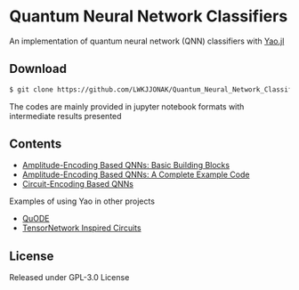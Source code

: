 # Quantum Neural Network Classifiers

An implementation of quantum neural network (QNN) classifiers with [Yao.jl](https://github.com/QuantumBFS/Yao.jl)

## Download

```bash
$ git clone https://github.com/LWKJJONAK/Quantum_Neural_Network_Classifiers
```

The codes are mainly provided in jupyter notebook formats with intermediate results presented

## Contents

- [Amplitude-Encoding Based QNNs: Basic Building Blocks](amplitude_encode/amplitude_encoding_Sec_3.1.ipynb)
- [Amplitude-Encoding Based QNNs: A Complete Example Code](amplitude_encode/an_example_code_for_the_whole_training_procedure.ipynb)
- [Circuit-Encoding Based QNNs](circuit_encode/circuit_encoding_Sec_4.1.ipynb)

Examples of using Yao in other projects
- [QuODE](https://github.com/QuantumBFS/QuDiffEq.jl)
- [TensorNetwork Inspired Circuits](https://github.com/GiggleLiu/QuantumPEPS.jl)

## License

Released under GPL-3.0 License
